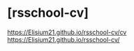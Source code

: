 # [rsschool-cv]
https://Elisium21.github.io/rsschool-cv/cv
https://Elisium21.github.io/rsschool-cv/
